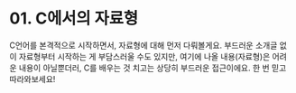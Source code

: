 # 01. C에서의 자료형
C언어를 본격적으로 시작하면서, 자료형에 대해 먼저 다뤄볼게요. 부드러운 소개글 없이 자료형부터 시작하는 게 부담스러울 수도 있지만, 여기에 나올 내용(자료형)은 어려운 내용이 아닐뿐더러, C를 배우는 것 치고는 상당히 부드러운 접근이에요. 한 번 믿고 따라와보세요!